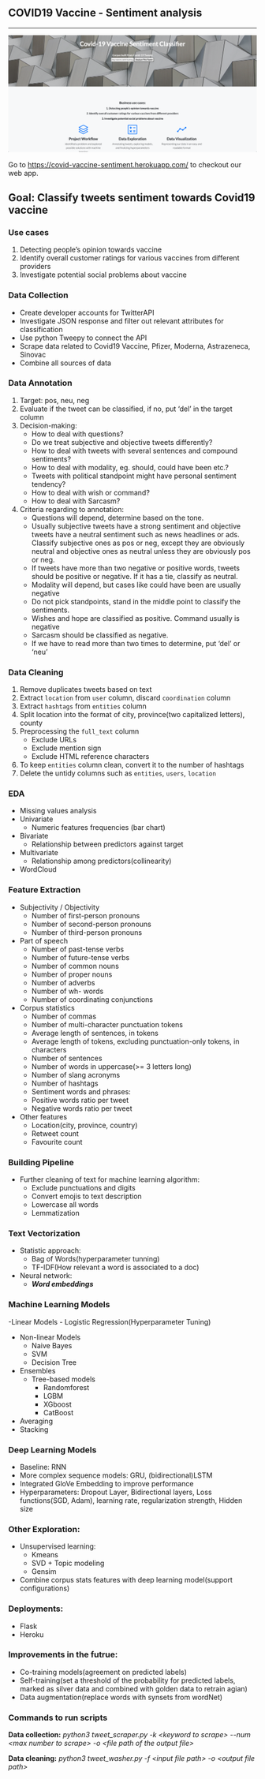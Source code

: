 ## COVID19 Vaccine - Sentiment analysis
<hr>

![alt text](https://github.com/Jeremyzzzz/COVID-vaccine-sentiment-analysis/blob/main/preview.png)

Go to https://covid-vaccine-sentiment.herokuapp.com/ to checkout our web app.

## **Goal: Classify tweets sentiment towards Covid19 vaccine**

### Use cases 
1. Detecting people’s opinion towards vaccine
2. Identify overall customer ratings for various vaccines from different providers
3. Investigate potential social problems about vaccine

### Data Collection
- Create developer accounts for TwitterAPI
- Investigate JSON response and filter out relevant attributes for classification
- Use python Tweepy to connect the API
- Scrape data related to Covid19 Vaccine, Pfizer, Moderna, Astrazeneca, Sinovac
- Combine all sources of data 

### Data Annotation
1. Target: pos, neu, neg
2. Evaluate if the tweet can be classified, if no, put ‘del’ in the target column
3. Decision-making:
    - How to deal with questions?
    - Do we treat subjective and objective tweets differently?
    - How to deal with tweets with several sentences and compound sentiments?
    - How to deal with modality, eg. should, could have been etc.?
    - Tweets with political standpoint might have personal sentiment tendency?
    - How to deal with wish or command?
    - How to deal with Sarcasm?
4. Criteria regarding to annotation:
    - Questions will depend, determine based on the tone.
    - Usually subjective tweets have a strong sentiment and objective tweets have a neutral sentiment such as news headlines or ads. Classify subjective ones as pos or neg, except they are obviously neutral and objective ones as neutral unless they are obviously pos or neg.
    - If tweets have more than two negative or positive words, tweets should be positive or negative. If it has a tie, classify as neutral.
    - Modality will depend, but cases like could have been are usually negative
    - Do not pick standpoints, stand in the middle point to classify the sentiments.
    - Wishes and hope are classified as positive. Command usually is negative
    - Sarcasm should be classified as negative.
    - If we have to read more than two times to determine, put ‘del’ or ‘neu’
    
### Data Cleaning
1. Remove duplicates tweets based on text
2. Extract `location` from `user` column, discard `coordination` column
3. Extract `hashtags` from `entities` column 
4. Split location into the format of city, province(two capitalized letters), county
5. Preprocessing the `full_text` column
    - Exclude URLs
    - Exclude mention sign
    - Exclude HTML reference characters
6. To keep `entities` column clean, convert it to the number of hashtags
7. Delete the untidy columns such as `entities`, `users`, `location` 	

### EDA
- Missing values analysis
- Univariate 
    - Numeric features frequencies (bar chart)
- Bivariate
    - Relationship between predictors against target
- Multivariate
    - Relationship among predictors(collinearity)
- WordCloud


### Feature Extraction
- Subjectivity / Objectivity
    - Number of first-person pronouns
    - Number of second-person pronouns
    - Number of third-person pronouns
- Part of speech
    - Number of past-tense verbs
    - Number of future-tense verbs
    - Number of common nouns
    - Number of proper nouns
    - Number of adverbs
    - Number of wh- words
    - Number of coordinating conjunctions
- Corpus statistics
    - Number of commas
    - Number of multi-character punctuation tokens
    - Average length of sentences, in tokens
    - Average length of tokens, excluding punctuation-only tokens, in characters
    - Number of sentences
    - Number of words in uppercase(>= 3 letters long)
    - Number of slang acronyms
    - Number of hashtags
    - Sentiment words and phrases:
    - Positive words ratio per tweet
    - Negative words ratio per tweet
- Other features
    - Location(city, province, country)
    - Retweet count
    - Favourite count

### Building Pipeline
- Further cleaning of text for machine learning algorithm:
    - Exclude punctuations and digits
    - Convert emojis to text description
    - Lowercase all words
    - Lemmatization

### Text Vectorization
- Statistic approach:
    - Bag of Words(hyperparameter tunning)
    - TF-IDF(How relevant a word is associated to a doc)
- Neural network:
    - **_Word embeddings_**
   
### Machine Learning Models
-Linear Models
    - Logistic Regression(Hyperparameter Tuning)
- Non-linear Models
    - Naive Bayes
    - SVM
    - Decision Tree
- Ensembles
    - Tree-based models
        - Randomforest
        - LGBM
        - XGboost
        - CatBoost
 - Averaging
 - Stacking

### Deep Learning Models
- Baseline: RNN
- More complex sequence models: GRU, (bidirectional)LSTM
- Integrated GloVe Embedding to improve performance
- Hyperparameters: Dropout Layer, Bidirectional layers, Loss functions(SGD, Adam), learning rate, regularization strength, Hidden size

### Other Exploration:
- Unsupervised learning:
  - Kmeans
  - SVD + Topic modeling
  - Gensim
- Combine corpus stats features with deep learning model(support configurations)

### Deployments:
- Flask
- Heroku

### Improvements in the futrue:
- Co-training models(agreement on predicted labels)
- Self-training(set a threshold of the probability for predicted labels, marked as silver data and combined with golden data to retrain agian)
- Data augmentation(replace words with synsets from wordNet)


### Commands to run scripts
**Data collection:**
*python3 tweet_scraper.py -k \<keyword to scrape\> --num \<max number to scrape\> -o \<file path of the output file\>*

**Data cleaning:**
*python3 tweet_washer.py -f \<input file path\> -o \<output file path\>*
